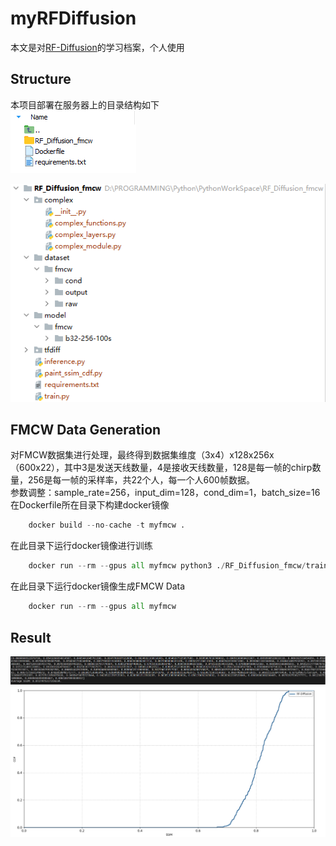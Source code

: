 **myRFDiffusion**
===================================
本文是对[RF-Diffusion](https://github.com/mobicom24/RF-Diffusion)的学习档案，个人使用

**Structure**
-------------

本项目部署在服务器上的目录结构如下<br>
![image](https://github.com/HIT-CY/myRFDiffusion/blob/master/img/structure1.png)

![image](https://github.com/HIT-CY/myRFDiffusion/blob/master/img/structure2.png)

**FMCW Data Generation**
-----------
对FMCW数据集进行处理，最终得到数据集维度（3x4）x128x256x（600x22），其中3是发送天线数量，4是接收天线数量，128是每一帧的chirp数量，256是每一帧的采样率，共22个人，每一个人600帧数据。<br>
参数调整：sample_rate=256，input_dim=128，cond_dim=1，batch_size=16<br>
在Dockerfile所在目录下构建docker镜像<br>
```python
    docker build --no-cache -t myfmcw .
```
在此目录下运行docker镜像进行训练<br>
```python
    docker run --rm --gpus all myfmcw python3 ./RF_Diffusion_fmcw/train.py --task_id 1
```
在此目录下运行docker镜像生成FMCW Data<br>
```python
    docker run --rm --gpus all myfmcw
```
**Result**
----------
![image](https://github.com/HIT-CY/myRFDiffusion/blob/master/img/result1.png)<br>
![image](https://github.com/HIT-CY/myRFDiffusion/blob/master/img/result2.png)<br>



